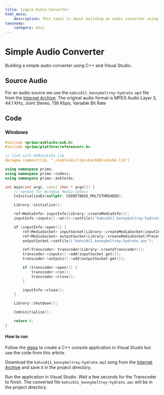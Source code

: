 ```yaml
---
title: Simple Audio Converter
html_meta:
    description: This topic is about building an audio converter using C++ and Visual Studio.
taxonomy:
    category: docs
---
```


# Simple Audio Converter

Building a simple audio converter using C++ and Visual Studio.

## Source Audio

For an audio source we use the `kahvi011_kennybeltrey-hydrate.mp3` file from the [Internet Archive](https://archive.org/details/kahvi011). The original audio format is MPEG Audio Layer 3, 44.1 KHz, Joint Stereo, 136 Kbps, Variable Bit Rate

## Code

### Windows

``` cpp
#include <primo/avblocks/avb.h>
#include <primo/platform/reference++.h>

// link with AVBlocks64.lib
#pragma comment(lib, "./avblocks/lib/x64/AVBlocks64.lib")

using namespace primo;
using namespace primo::codecs;
using namespace primo::avblocks;

int main(int argc, const char * argv[]) {
    // needed for Windows Media Codecs
    CoInitializeEx(nullptr, COINITBASE_MULTITHREADED);

    Library::initialize();

    ref<MediaInfo> inputInfo(Library::createMediaInfo());
    inputInfo->inputs()->at(0)->setFile(L"kahvi011_kennybeltrey-hydrate.mp3");

    if (inputInfo->open()) {
        ref<MediaSocket> inputSocket(Library::createMediaSocket(inputInfo.get()));
        ref<MediaSocket> outputSocket(Library::createMediaSocket(Preset::Audio::Generic::AAC));
        outputSocket->setFile(L"kahvi011_kennybeltrey-hydrate.aac");

        ref<Transcoder> transcoder(Library::createTranscoder());
        transcoder->inputs()->add(inputSocket.get());
        transcoder->outputs()->add(outputSocket.get());

        if (transcoder->open()) {
            transcoder->run();
            transcoder->close();
        }

        inputInfo->close();
    }

    Library::shutdown();

    CoUninitialize();

    return 0;
}
```

#### How to run   

Follow the [steps](../getting-started-windows/create-a-c-plus-console-app-in-visual-studio) to create a C++ console application in Visual Studio but use the code from this article. 

Download the `kahvi011_kennybeltrey-hydrate.mp3` song from the [Internet Archive](https://archive.org/details/kahvi011) and save it in the project directory.

Run the application in Visual Studio. Wait a few seconds for the Transcoder to finish. The converted file `kahvi011_kennybeltrey-hydrate.aac` will be in the project directory.

